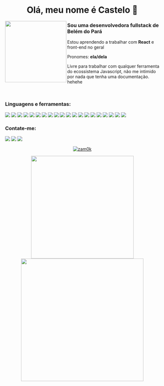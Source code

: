<h1 align="center">Olá, meu nome é Castelo 🏰</h1>
<img src="https://i.imgur.com/yaYoBia.png" width="200px" align ="left"/>
<h3 align="left">Sou uma desenvolvedora fullstack de Belém do Pará</h3>


<p><span align="right">
 Estou aprendendo a trabalhar com <b>React</b> e front-end no geral

 Pronomes: <b>ela/dela</b>

 Livre para trabalhar com qualquer ferramenta do ecossistema Javascript, não me intimido por nada que tenha uma documentação. hehehe
 </span>
</p>
<br/>
<h3 align="left">Linguagens e ferramentas:</h3>
<p align="left"><img src="https://img.shields.io/badge/html5-3e4772.svg?style=for-the-badge&logo=html5&logoColor=white"/> <img src="https://img.shields.io/badge/css3-3e4772.svg?style=for-the-badge&logo=css3&logoColor=white"/> <img src="https://img.shields.io/badge/JavaScript-3e4772?style=for-the-badge&logo=javascript&logoColor=white"/> <img src="https://img.shields.io/badge/react-3e4772.svg?style=for-the-badge&logo=react&logoColor=white"/> <img src="https://img.shields.io/badge/redux-3e4772.svg?style=for-the-badge&logo=redux&logoColor=white"/> <img src="https://img.shields.io/badge/styled--components-3e4772?style=for-the-badge&logo=styled-components&logoColor=white"/> <img src="https://img.shields.io/badge/Node.js-3e4772?style=for-the-badge&logo=node.js&logoColor=white"/> <img src="https://img.shields.io/badge/TypeScript-3e4772?style=for-the-badge&logo=typescript&logoColor=white"/> <img src="https://img.shields.io/badge/Express.js-3e4772?style=for-the-badge"/> <img src="https://img.shields.io/badge/python-3e4772?style=for-the-badge&logo=python&logoColor=white"/> <img src="https://img.shields.io/badge/PostgreSQL-3e4772?style=for-the-badge&logo=postgresql&logoColor=white"/> <img src="https://img.shields.io/badge/MongoDB-3e4772?style=for-the-badge&logo=mongodb&logoColor=white"/> <img src="https://img.shields.io/badge/docker-3e4772.svg?style=for-the-badge&logo=docker&logoColor=white"/> <img src="https://img.shields.io/badge/Insomnia-3e4772?style=for-the-badge&logo=insomnia&logoColor=white"/> <img src="https://img.shields.io/badge/Postman-3e4772?style=for-the-badge&logo=postman&logoColor=white"/> <img src="https://img.shields.io/badge/-jest-3e4772?style=for-the-badge&logo=jest&logoColor=white"/> <img src="https://img.shields.io/badge/-Swagger-3e4772?style=for-the-badge&logo=swagger&logoColor=white"/> <img src="https://img.shields.io/badge/ESLint-3e4772?style=for-the-badge&logo=eslint&logoColor=white"/> <img src="https://img.shields.io/badge/prettier-3e4772?style=for-the-badge&logo=prettier&logoColor=white"/> <img src="https://img.shields.io/badge/Visual%20Studio%20Code-3e4772.svg?style=for-the-badge&logo=visual-studio-code&logoColor=white"/></p>

<h3 align="left">Contate-me:</h3>
<p align="left"> <a href="https://twitter.com/zamok97" target="blank"><img src="https://img.shields.io/badge/Zamok97-3e4772.svg?style=for-the-badge&logo=Twitter&logoColor=white" /></a> <a href="mailto:kellyplcastelo@gmail.com" target="blank"><img src="https://img.shields.io/badge/Gmail-3e4772?style=for-the-badge&logo=gmail&logoColor=white"/></a> <a href="" target="blank"><img src="https://img.shields.io/badge/Zamok%231481-3e4772.svg?style=for-the-badge&logo=discord&logoColor=white"/></p>
 
 <p align="center"><img src="https://github-profile-trophy.vercel.app/?username=zam0k" alt="zam0k" /></a> </p>


<p align="center">
   <img align="center" width="335px" src="https://github-readme-stats.vercel.app/api/top-langs?username=zam0k&show_icons=true&theme=dark&locale=en&layout=compact"/>
   <img align="center" width="400px" src="https://github-readme-stats.vercel.app/api?username=zam0k&show_icons=true&theme=dark&locale=en" />
 

</p>
